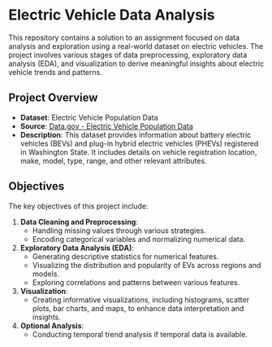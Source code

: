 # Electric Vehicle Data Analysis

This repository contains a solution to an assignment focused on data analysis and exploration using a real-world dataset on electric vehicles. The project involves various stages of data preprocessing, exploratory data analysis (EDA), and visualization to derive meaningful insights about electric vehicle trends and patterns.

## Project Overview

- **Dataset**: Electric Vehicle Population Data
- **Source**: [Data.gov - Electric Vehicle Population Data](https://catalog.data.gov/dataset/electric-vehicle-population-data)
- **Description**: This dataset provides information about battery electric vehicles (BEVs) and plug-in hybrid electric vehicles (PHEVs) registered in Washington State. It includes details on vehicle registration location, make, model, type, range, and other relevant attributes.

## Objectives

The key objectives of this project include:
1. **Data Cleaning and Preprocessing**:
   - Handling missing values through various strategies.
   - Encoding categorical variables and normalizing numerical data.
2. **Exploratory Data Analysis (EDA)**:
   - Generating descriptive statistics for numerical features.
   - Visualizing the distribution and popularity of EVs across regions and models.
   - Exploring correlations and patterns between various features.
3. **Visualization**:
   - Creating informative visualizations, including histograms, scatter plots, bar charts, and maps, to enhance data interpretation and insights.
4. **Optional Analysis**:
   - Conducting temporal trend analysis if temporal data is available.


